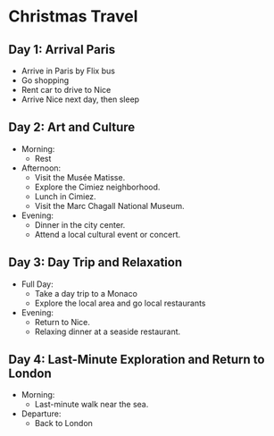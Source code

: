 
# Christmas Travel

## Day 1: Arrival Paris
- Arrive in Paris by Flix bus
- Go shopping
- Rent car to drive to Nice
- Arrive Nice next day, then sleep

## Day 2: Art and Culture
- Morning: 
   - Rest
- Afternoon: 
  - Visit the Musée Matisse.
  - Explore the Cimiez neighborhood.
  - Lunch in Cimiez.
  - Visit the Marc Chagall National Museum.
- Evening: 
  - Dinner in the city center.
  - Attend a local cultural event or concert.

## Day 3: Day Trip and Relaxation
- Full Day: 
  - Take a day trip to a Monaco
  - Explore the local area and go local restaurants
- Evening: 
  - Return to Nice.
  - Relaxing dinner at a seaside restaurant.

## Day 4: Last-Minute Exploration and Return to London
- Morning: 
  - Last-minute walk near the sea. 
- Departure: 
  - Back to London
